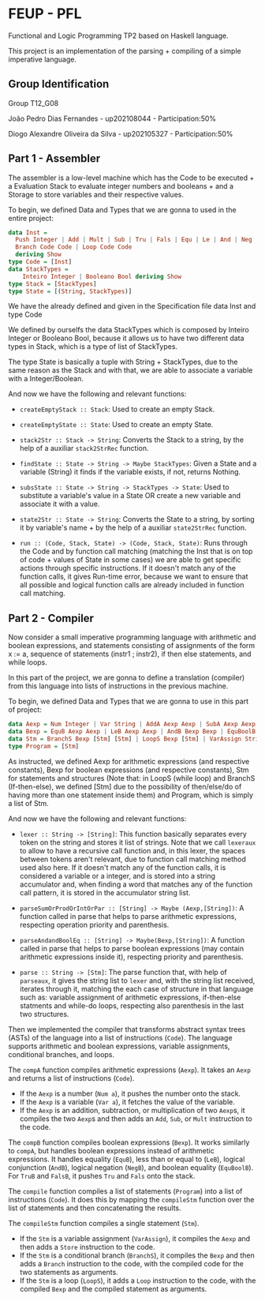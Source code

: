# FEUP - PFL

Functional and Logic Programming TP2 based on Haskell language.

This project is an implementation of the parsing + compiling of a simple imperative language.

## Group Identification

Group T12_G08

João Pedro Dias Fernandes - up202108044 - Participation:50%

Diogo Alexandre Oliveira da Silva - up202105327 - Participation:50%

## Part 1 - Assembler

The assembler is a low-level machine which has the Code to be executed + a Evaluation Stack to evaluate integer numbers and booleans + and a Storage to store variables and their respective values.

To begin, we defined Data and Types that we are gonna to used in the entire project:

```haskell
data Inst =
  Push Integer | Add | Mult | Sub | Tru | Fals | Equ | Le | And | Neg | Fetch String | Store String | Noop |
  Branch Code Code | Loop Code Code
  deriving Show
type Code = [Inst]
data StackTypes =
    Inteiro Integer | Booleano Bool deriving Show
type Stack = [StackTypes]
type State = [(String, StackTypes)]
```

We have the already defined and given in the Specification file data Inst and type Code

We defined by ourselfs the data StackTypes which is composed by Inteiro Integer or Booleano Bool, because it allows us to have two different data types in Stack, which is a type of list of StackTypes.

The type State is basically a tuple with String + StackTypes, due to the same reason as the Stack and with that, we are able to associate a variable with a Integer/Boolean.

And now we have the following and relevant functions:

- ```createEmptyStack :: Stack```: Used to create an empty Stack.
  
- ```createEmptyState :: State```: Used to create an empty State.
  
- ```stack2Str :: Stack -> String```: Converts the Stack to a string, by the help of a auxiliar ```stack2StrRec``` function.
  
- ```findState :: State -> String -> Maybe StackTypes```: Given a State and a variable (String) it finds if the variable exists, if not, returns Nothing.
  
- ```subsState :: State -> String -> StackTypes -> State```: Used to substitute a variable's value in a State OR create a new variable and associate it with a value.

- ```state2Str :: State -> String```: Converts the State to a string, by sorting it by variable's name + by the help of a auxiliar ```state2StrRec``` function.

- ```run :: (Code, Stack, State) -> (Code, Stack, State)```: Runs through the Code and by function call matching (matching the Inst that is on top of code + values of State in some cases) we are able to get specific actions through specific instructions. If it doesn't match any of the function calls, it gives Run-time error, because we want to ensure that all possible and logical function calls are already included in function call matching.

## Part 2 - Compiler

Now consider a small imperative programming language with arithmetic and boolean expressions, and statements consisting of assignments of the form x := a, sequence of statements (instr1 ; instr2), if then else statements, and while loops.

In this part of the project, we are gonna to define a translation (compiler) from this language into lists of instructions in the previous machine.

To begin, we defined Data and Types that we are gonna to use in this part of project:

```haskell
data Aexp = Num Integer | Var String | AddA Aexp Aexp | SubA Aexp Aexp | MultA Aexp Aexp  deriving Show
data Bexp = EquB Aexp Aexp | LeB Aexp Aexp | AndB Bexp Bexp | EquBoolB Bexp Bexp | NegB Bexp | TruB | FalsB  deriving Show
data Stm = BranchS Bexp [Stm] [Stm] | LoopS Bexp [Stm] | VarAssign String Aexp deriving Show
type Program = [Stm]
```

As instructed, we defined Aexp for arithmetic expressions (and respective constants), Bexp for boolean expressions (and respective constants), Stm for statements and structures (Note that: in LoopS (while loop) and BranchS (If-then-else), we defined [Stm] due to the possibility of then/else/do of having more than one statement inside them) and Program, which is simply a list of Stm.

And now we have the following and relevant functions:

- ```lexer :: String -> [String]```: This function basically separates every token on the string and stores it list of strings. Note that we call ```lexeraux``` to allow to have a recursive call function and, in this lexer, the spaces between tokens aren't relevant, due to function call matching method used also here. If it doesn't match any of the function calls, it is considered a variable or a integer, and is stored into a string accumulator and, when finding a word that matches any of the function call pattern, it is stored in the accumulator string list.

- ```parseSumOrProdOrIntOrPar :: [String] -> Maybe (Aexp,[String])```: A function called in parse that helps to parse arithmetic expressions, respecting operation priority and parenthesis.

- ```parseAndandBoolEq :: [String] -> Maybe(Bexp,[String])```: A function called in parse that helps to parse boolean expressions (may contain arithmetic expressions inside it), respecting priority and parenthesis.

- ```parse :: String -> [Stm]```: The parse function that, with help of ```parseaux```, it gives the string list to ```lexer``` and, with the string list received, iterates through it, matching the each case of structure in that language such as: variable assignment of arithmetic expressions, if-then-else statments and while-do loops, respecting also parenthesis in the last two structures.

Then we implemented the compiler that transforms abstract syntax trees (ASTs) of the language into a list of instructions (`Code`). The language supports arithmetic and boolean expressions, variable assignments, conditional branches, and loops.

The `compA` function compiles arithmetic expressions (`Aexp`). It takes an `Aexp` and returns a list of instructions (`Code`).

- If the `Aexp` is a number (`Num a`), it pushes the number onto the stack.
- If the `Aexp` is a variable (`Var a`), it fetches the value of the variable.
- If the `Aexp` is an addition, subtraction, or multiplication of two `Aexp`s, it compiles the two `Aexp`s and then adds an `Add`, `Sub`, or `Mult` instruction to the code.

The `compB` function compiles boolean expressions (`Bexp`). It works similarly to `compA`, but handles boolean expressions instead of arithmetic expressions. It handles equality (`EquB`), less than or equal to (`LeB`), logical conjunction (`AndB`), logical negation (`NegB`), and boolean equality (`EquBoolB`). For `TruB` and `FalsB`, it pushes `Tru` and `Fals` onto the stack.

The `compile` function compiles a list of statements (`Program`) into a list of instructions (`Code`). It does this by mapping the `compileStm` function over the list of statements and then concatenating the results.

The `compileStm` function compiles a single statement (`Stm`).

- If the `Stm` is a variable assignment (`VarAssign`), it compiles the `Aexp` and then adds a `Store` instruction to the code.
- If the `Stm` is a conditional branch (`BranchS`), it compiles the `Bexp` and then adds a `Branch` instruction to the code, with the compiled code for the two statements as arguments.
- If the `Stm` is a loop (`LoopS`), it adds a `Loop` instruction to the code, with the compiled `Bexp` and the compiled statement as arguments.
